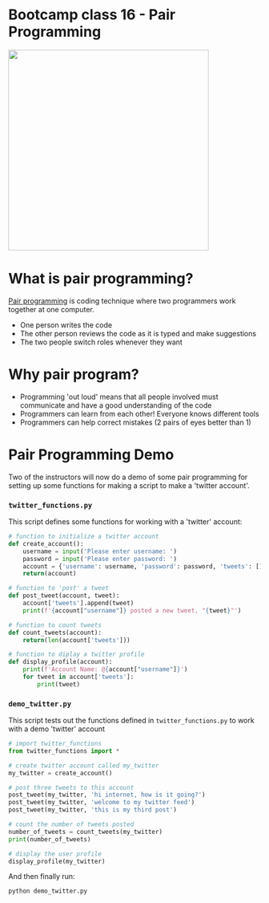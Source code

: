 # Bootcamp class 16 - Pair Programming

<img src="https://images.ctfassets.net/k428n7s2pxlu/1aJnbCcUvAa4qiIg4kMeI/9c93dd78ff2c7c5ffbff3e14f5878a87/6-reasons-for-pair-programming.jpg" width="400">

# What is pair programming?

[Pair programming](https://www.codementor.io/pair-programming) is coding technique where two programmers work together at one computer.
* One person writes the code 
* The other person reviews the code as it is typed and make suggestions
* The two people switch roles whenever they want



# Why pair program?

* Programming 'out loud' means that all people involved must communicate and have a good understanding of the code
* Programmers can learn from each other! Everyone knows different tools
* Programmers can help correct mistakes (2 pairs of eyes better than 1)

# Pair Programming Demo

Two of the instructors will now do a demo of some pair programming for setting up some functions for making a script to make a 'twitter account'. 

### `twitter_functions.py`

This script defines some functions for working with a 'twitter' account:

```python
# function to initialize a twitter account
def create_account():
    username = input('Please enter username: ')
    password = input('Please enter password: ')
    account = {'username': username, 'password': password, 'tweets': []}
    return(account)

# function to 'post' a tweet
def post_tweet(account, tweet):
    account['tweets'].append(tweet)
    print(f'{account["username"]} posted a new tweet, "{tweet}"')

# function to count tweets
def count_tweets(account):
    return(len(account['tweets']))

# function to diplay a twitter profile
def display_profile(account):
    print(f'Account Name: @{account["username"]}')
    for tweet in account['tweets']:
        print(tweet)
```

### `demo_twitter.py`

This script tests out the functions defined in `twitter_functions.py` to work with a demo 'twitter' account

```python
# import twitter_functions
from twitter_functions import *

# create twitter account called my_twitter
my_twitter = create_account()

# post three tweets to this account
post_tweet(my_twitter, 'hi internet, how is it going?')
post_tweet(my_twitter, 'welcome to my twitter feed')
post_tweet(my_twitter, 'this is my third post')

# count the number of tweets posted
number_of_tweets = count_tweets(my_twitter)
print(number_of_tweets)

# display the user profile
display_profile(my_twitter)
```
And then finally run:
```
python demo_twitter.py
```

